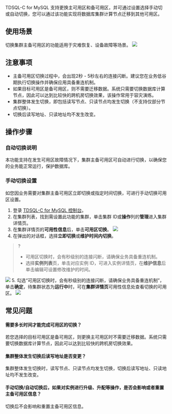 TDSQL-C for MySQL 支持更换主可用区和备可用区，并可通过设置选择手动切或自动切换，您可以通过该功能实现将数据库集群计算节点迁移到其他可用区。

## 使用场景
切换集群主备可用区的功能适用于灾难恢复、设备故障等场景。
![](https://qcloudimg.tencent-cloud.cn/raw/dc53b3292eb2e84eee7e665885a9097e.png)

## 注意事项
- 主备可用区切换过程中，会出现2秒 - 5秒左右的连接闪断。建议您在业务低谷期执行切换操作并确保应用具备重连机制。
- 如果目标可用区是备可用区，则不需要迁移数据。系统只需要切换数据库计算节点，因此可以达到比较快的跨机房切换效果，该操作常用于容灾演练。
- 集群整体发生切换，即包括读写节点、只读节点均发生切换（不支持仅部分节点切换）。
- 切换后读写地址、只读地址均不发生改变。

## 操作步骤
### 自动切换说明
本功能支持在发生可用区故障情况下，集群主备可用区可自动进行切换，以确保您的业务能正常运行，保护数据库。

### 手动切换设置
如您因业务需要对集群主备可用区立即切换或指定时间切换，可进行手动切换可用区设置。
1. 登录 [TDSQL-C for MySQL 控制台](https://console.cloud.tencent.com/cynosdb)。
2. 在集群列表，找到需设置此功能的集群，单击集群 ID或**操作**列的**管理**进入集群详情页。
3. 在集群详情页的**可用性信息**后，单击**可用区切换**。
![](https://qcloudimg.tencent-cloud.cn/raw/f5fe919cadd4c537d8ce44c406e066dd.png)
4. 在弹出的对话框，选择**立即切换**或**维护时间内切换**。
>?
>- 可用区切换时，会有秒级别的连接闪断，请确保业务具备重连机制。
>- 选择**实例列表**页，单击对应实例 ID，可进入实例详情页，在**维护信息**后单击编辑可设置修改维护的时间。
>
![](https://qcloudimg.tencent-cloud.cn/raw/84f5bfac1dd236ab8b1dfa56441a1d72.png)
5. 勾选“可用区切换时，会有秒级别的连接闪断，请确保业务具备重连机制”，单击**确定**，待集群状态为**运行中**时，可在**集群详情页**可用性信息处查看切换的可用区。
![](https://qcloudimg.tencent-cloud.cn/raw/bda8fda1c189f6bf4e42a73cfb518761.png)

## 常见问题
#### 需要多长时间才能完成可用区的切换？
若您选择的目标可用区是备可用区，则更换主可用区时不需要迁移数据。系统只需要切换数据库计算节点，因此可以达到比较快的跨机房切换效果。

#### 集群整体发生切换后读写地址是否变更？
集群整体发生切换时，读写节点、只读节点均发生切换，切换后读写地址、只读地址均不发生改变。

#### 手动切换/自动切换后，如果对实例进行升级、升配等操作，是否会影响或者重置主备可用区信息？
切换后不会影响和重置主备可用区信息。
